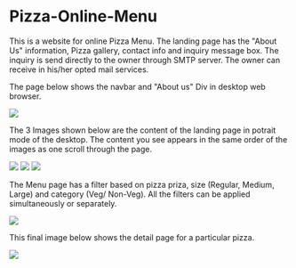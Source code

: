 # Pizza-Online-Menu

This is a website for online Pizza Menu. The landing page has the "About Us" information, Pizza gallery, contact info and inquiry message box. The inquiry is send directly to the owner through SMTP server. The owner can receive in his/her opted mail services.

The page below shows the navbar and "About us" Div in desktop web browser.

![](Readme%20Images/home.png)

The 3 Images shown below are the content of the landing page in potrait mode of the desktop. The content you see appears in the same order of the images as one scroll through the page.

![](Readme%20Images/home2.png)
![](Readme%20Images/gallery.png)
![](Readme%20Images/contact.png)

The Menu page has a filter based on pizza priza, size (Regular, Medium, Large) and category (Veg/ Non-Veg). All the filters can be applied simultaneously or separately.

![](Readme%20Images/filter.png)

This final image below shows the detail page for a particular pizza.

![](Readme%20Images/Pizza%20Details.png)
